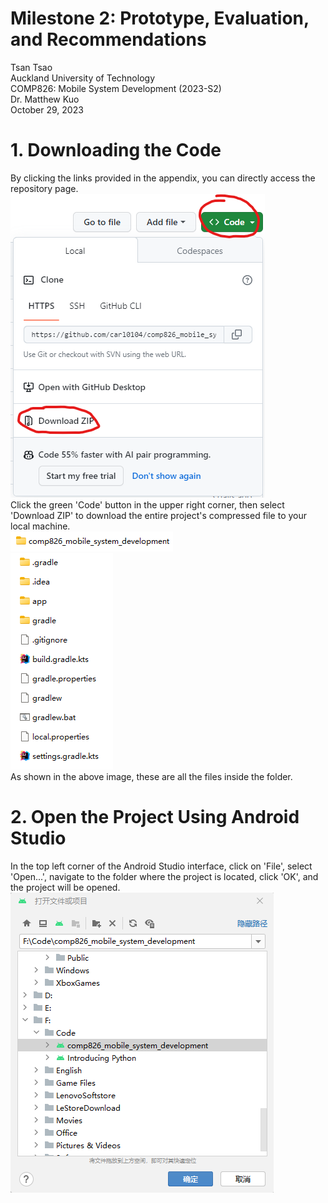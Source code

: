 Milestone 2: Prototype, Evaluation, and Recommendations
======

Tsan Tsao <br>
Auckland University of Technology <br>
COMP826: Mobile System Development (2023-S2) <br>
Dr. Matthew Kuo <br>
October 29, 2023 <br>

# 1. Downloading the Code
By clicking the links provided in the appendix, you can directly access the repository page. <br>
![182355](images/182355.png) <br>
Click the green 'Code' button in the upper right corner, then select 'Download ZIP' to download the entire project's compressed file to your local machine. <br>
![185437](images/185437.png) <br>
![185659](images/185659.png) <br>
As shown in the above image, these are all the files inside the folder. <br>

# 2. Open the Project Using Android Studio
In the top left corner of the Android Studio interface, click on 'File', select 'Open...', navigate to the folder where the project is located, click 'OK', and the project will be opened. <br>
![190453](images/190453.png) <br>








